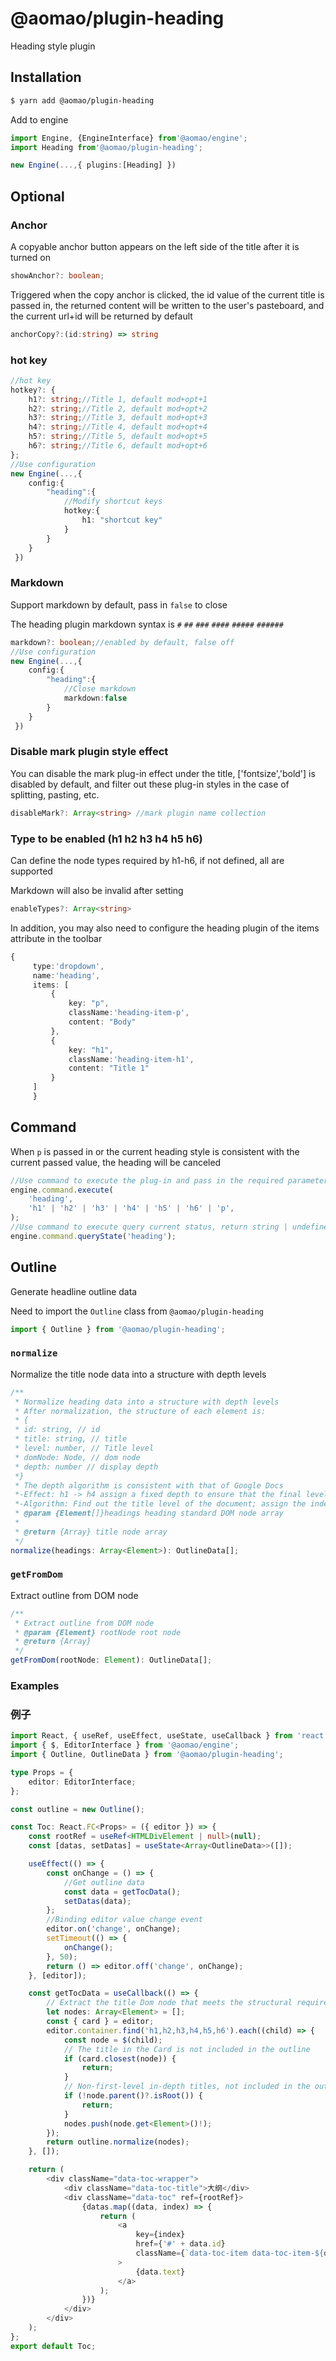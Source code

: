 # @aomao/plugin-heading

Heading style plugin

## Installation

```bash
$ yarn add @aomao/plugin-heading
```

Add to engine

```ts
import Engine, {EngineInterface} from'@aomao/engine';
import Heading from'@aomao/plugin-heading';

new Engine(...,{ plugins:[Heading] })
```

## Optional

### Anchor

A copyable anchor button appears on the left side of the title after it is turned on

```ts
showAnchor?: boolean;
```

Triggered when the copy anchor is clicked, the id value of the current title is passed in, the returned content will be written to the user's pasteboard, and the current url+id will be returned by default

```ts
anchorCopy?:(id:string) => string
```

### hot key

```ts
//hot key
hotkey?: {
    h1?: string;//Title 1, default mod+opt+1
    h2?: string;//Title 2, default mod+opt+2
    h3?: string;//Title 3, default mod+opt+3
    h4?: string;//Title 4, default mod+opt+4
    h5?: string;//Title 5, default mod+opt+5
    h6?: string;//Title 6, default mod+opt+6
};
//Use configuration
new Engine(...,{
    config:{
        "heading":{
            //Modify shortcut keys
            hotkey:{
                h1: "shortcut key"
            }
        }
    }
 })
```

### Markdown

Support markdown by default, pass in `false` to close

The heading plugin markdown syntax is `#` `##` `###` `####` `#####` `######`

```ts
markdown?: boolean;//enabled by default, false off
//Use configuration
new Engine(...,{
    config:{
        "heading":{
            //Close markdown
            markdown:false
        }
    }
 })
```

### Disable mark plugin style effect

You can disable the mark plug-in effect under the title, ['fontsize','bold'] is disabled by default, and filter out these plug-in styles in the case of splitting, pasting, etc.

```ts
disableMark?: Array<string> //mark plugin name collection
```

### Type to be enabled (h1 h2 h3 h4 h5 h6)

Can define the node types required by h1-h6, if not defined, all are supported

Markdown will also be invalid after setting

```ts
enableTypes?: Array<string>
```

In addition, you may also need to configure the heading plugin of the items attribute in the toolbar

```ts
{
     type:'dropdown',
     name:'heading',
     items: [
         {
             key: "p",
             className:'heading-item-p',
             content: "Body"
         },
         {
             key: "h1",
             className:'heading-item-h1',
             content: "Title 1"
         }
     ]
     }
```

## Command

When `p` is passed in or the current heading style is consistent with the current passed value, the heading will be canceled

```ts
//Use command to execute the plug-in and pass in the required parameters
engine.command.execute(
	'heading',
	'h1' | 'h2' | 'h3' | 'h4' | 'h5' | 'h6' | 'p',
);
//Use command to execute query current status, return string | undefined, return "h1" | "h2" | "h3" | "h4" | "h5" | "h6" | "p"
engine.command.queryState('heading');
```

## Outline

Generate headline outline data

Need to import the `Outline` class from `@aomao/plugin-heading`

```ts
import { Outline } from '@aomao/plugin-heading';
```

### `normalize`

Normalize the title node data into a structure with depth levels

```ts
/**
 * Normalize heading data into a structure with depth levels
 * After normalization, the structure of each element is:
 * {
 * id: string, // id
 * title: string, // title
 * level: number, // Title level
 * domNode: Node, // dom node
 * depth: number // display depth
 *}
 * The depth algorithm is consistent with that of Google Docs
 *-Effect: h1 -> h4 assign a fixed depth to ensure that the final level depth of the title of the same level is the same
 *-Algorithm: Find out the title level of the document; assign the indentation depth in descending order of level;
 * @param {Element[]}headings heading standard DOM node array
 *
 * @return {Array} title node array
 */
normalize(headings: Array<Element>): OutlineData[];
```

### `getFromDom`

Extract outline from DOM node

```ts
/**
 * Extract outline from DOM node
 * @param {Element} rootNode root node
 * @return {Array}
 */
getFromDom(rootNode: Element): OutlineData[];
```

### Examples

### 例子

```ts
import React, { useRef, useEffect, useState, useCallback } from 'react';
import { $, EditorInterface } from '@aomao/engine';
import { Outline, OutlineData } from '@aomao/plugin-heading';

type Props = {
	editor: EditorInterface;
};

const outline = new Outline();

const Toc: React.FC<Props> = ({ editor }) => {
	const rootRef = useRef<HTMLDivElement | null>(null);
	const [datas, setDatas] = useState<Array<OutlineData>>([]);

	useEffect(() => {
		const onChange = () => {
			//Get outline data
			const data = getTocData();
			setDatas(data);
		};
		//Binding editor value change event
		editor.on('change', onChange);
		setTimeout(() => {
			onChange();
		}, 50);
		return () => editor.off('change', onChange);
	}, [editor]);

	const getTocData = useCallback(() => {
		// Extract the title Dom node that meets the structural requirements
		let nodes: Array<Element> = [];
		const { card } = editor;
		editor.container.find('h1,h2,h3,h4,h5,h6').each((child) => {
			const node = $(child);
			// The title in the Card is not included in the outline
			if (card.closest(node)) {
				return;
			}
			// Non-first-level in-depth titles, not included in the outline
			if (!node.parent()?.isRoot()) {
				return;
			}
			nodes.push(node.get<Element>()!);
		});
		return outline.normalize(nodes);
	}, []);

	return (
		<div className="data-toc-wrapper">
			<div className="data-toc-title">大纲</div>
			<div className="data-toc" ref={rootRef}>
				{datas.map((data, index) => {
					return (
						<a
							key={index}
							href={'#' + data.id}
							className={`data-toc-item data-toc-item-${data.depth}`}
						>
							{data.text}
						</a>
					);
				})}
			</div>
		</div>
	);
};
export default Toc;
```
